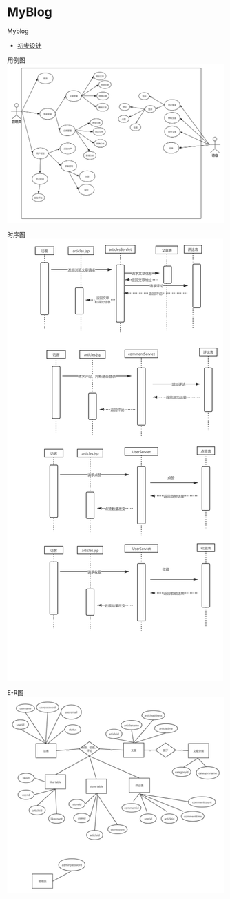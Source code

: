 # MyBlog
Myblog

- [初步设计](.\初步设计.md)

用例图![用例图](.\mdImage\MyBlogUCD.png)

时序图![时序图](.\mdImage\MyBlogtime.png)

E-R图![E-R图](.\mdImage\MyBlogE-R.png)

